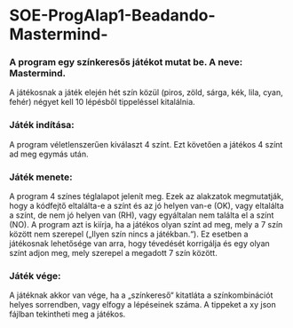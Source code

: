 # SOE-ProgAlap1-Beadando-Mastermind-
### A program egy színkeresős játékot mutat be. A neve: Mastermind. 

A játékosnak a játék elején hét szín közül (piros, zöld, sárga, kék, lila, cyan, fehér) négyet kell 10 lépésből tippeléssel kitalálnia. 

### Játék indítása: 

A program véletlenszerűen kiválaszt 4 színt. Ezt követően a játékos 4 színt ad meg egymás után.  

### Játék menete: 

A program 4 színes téglalapot jelenít meg. Ezek az alakzatok megmutatják, hogy a kódfejtő eltalálta-e a színt és az jó helyen van-e (OK), vagy eltalálta a színt, de nem jó helyen van (RH), vagy egyáltalan nem találta el a színt (NO). A program azt is kiírja, ha a játékos olyan színt ad meg, mely a 7 szín között nem szerepel („Ilyen szín nincs a játékban.“). Ez esetben a játékosnak lehetősége van arra, hogy tévedését korrigálja és egy olyan színt adjon meg, mely szerepel a megadott 7 szín között. 

### Játék vége: 

A játéknak akkor van vége, ha a „színkereső“ kitatláta a színkombinációt helyes sorrendben, vagy elfogy a lépéseinek száma. A tippeket a xy json fájlban tekintheti meg a játékos. 
